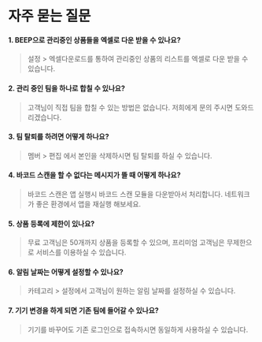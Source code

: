 # 자주 묻는 질문

#### 1. BEEP으로 관리중인 상품들을 엑셀로 다운 받을 수 있나요?
> 설정 > 엑셀다운로드를 통하여 관리중인 상품의 리스트를 엑셀로 다운 받을 수 있습니다.

#### 2. 관리 중인 팀을 하나로 합칠 수 있나요?
> 고객님이 직접 팀을 합칠 수 있는 방법은 없습니다. 저희에게 문의 주시면 도와드리겠습니다.

#### 3. 팀 탈퇴를 하려면 어떻게 하나요?
> 멤버 > 편집 에서 본인을 삭제하시면 팀 탈퇴를 하실 수 있습니다.

#### 4. 바코드 스캔을 할 수 없다는 메시지가 뜰 때 어떻게 하나요?
> 바코드 스캔은 앱 실행시 바코드 스캔 모듈을 다운받아서 처리합니다. 네트워크가 좋은 환경에서 앱을 재실행 해보세요.

#### 5. 상품 등록에 제한이 있나요?
> 무료 고객님은 50개까지 상품을 등록할 수 있으며, 프리미엄 고객님은 무제한으로 서비스를 이용하실 수 있습니다.

#### 6. 알림 날짜는 어떻게 설정할 수 있나요?
> 카테고리 > 설정에서 고객님이 원하는 알림 날짜를 설정하실 수 있습니다.

#### 7. 기기 변경을 하게 되면 기존 팀에 들어갈 수 있나요?
> 기기를 바꾸어도 기존 로그인으로 접속하시면 동일하게 사용하실 수 있습니다.

